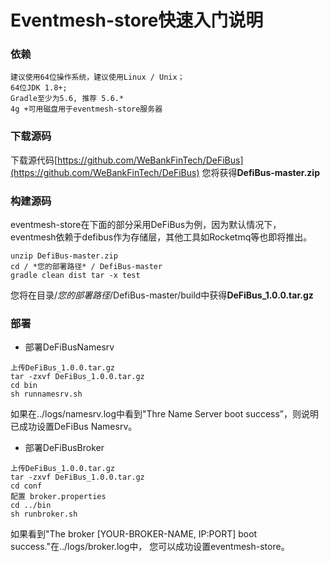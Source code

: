 # Eventmesh-store快速入门说明

### 依赖
```
建议使用64位操作系统，建议使用Linux / Unix；
64位JDK 1.8+;
Gradle至少为5.6, 推荐 5.6.*
4g +可用磁盘用于eventmesh-store服务器
```

### 下载源码
下载源代码[https://github.com/WeBankFinTech/DeFiBus](https://github.com/WeBankFinTech/DeFiBus)
您将获得**DefiBus-master.zip**

### 构建源码
eventmesh-store在下面的部分采用DeFiBus为例，因为默认情况下，eventmesh依赖于defibus作为存储层，其他工具如Rocketmq等也即将推出。
```
unzip DefiBus-master.zip
cd / *您的部署路径* / DefiBus-master
gradle clean dist tar -x test
```
您将在目录/*您的部署路径*/DefiBus-master/build中获得**DeFiBus_1.0.0.tar.gz**

### 部署
- 部署DeFiBusNamesrv
```
上传DeFiBus_1.0.0.tar.gz
tar -zxvf DeFiBus_1.0.0.tar.gz
cd bin
sh runnamesrv.sh
```
如果在../logs/namesrv.log中看到"Thre Name Server boot success”，则说明已成功设置DeFiBus Namesrv。

- 部署DeFiBusBroker
```
上传DeFiBus_1.0.0.tar.gz
tar -zxvf DeFiBus_1.0.0.tar.gz
cd conf
配置 broker.properties
cd ../bin
sh runbroker.sh
```
如果看到"The broker \[YOUR-BROKER-NAME, IP:PORT\] boot success."在../logs/broker.log中，
您可以成功设置eventmesh-store。
